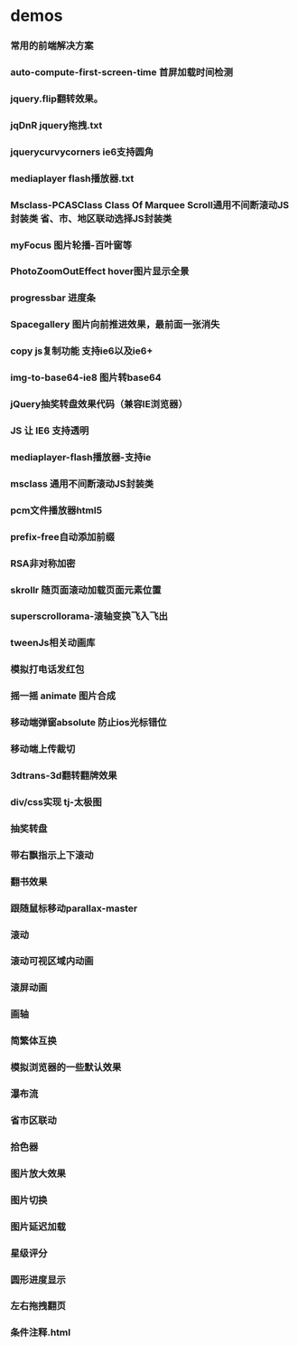 # demos<br />
###  常用的前端解决方案<br />
###  auto-compute-first-screen-time  首屏加载时间检测<br />
###  jquery.flip翻转效果。<br />
###  jqDnR jquery拖拽.txt<br />
###  jquerycurvycorners ie6支持圆角<br />
###  mediaplayer flash播放器.txt<br />
###  Msclass-PCASClass Class Of Marquee Scroll通用不间断滚动JS封装类  省、市、地区联动选择JS封装类<br />
###  myFocus 图片轮播-百叶窗等<br />
###  PhotoZoomOutEffect hover图片显示全景<br />
###  progressbar 进度条<br />
###  Spacegallery 图片向前推进效果，最前面一张消失<br />
### copy js复制功能 支持ie6以及ie6+<br />
### img-to-base64-ie8  图片转base64<br />
### jQuery抽奖转盘效果代码（兼容IE浏览器）<br />
### JS 让 IE6 支持透明<br />
### mediaplayer-flash播放器-支持ie<br />
### msclass 通用不间断滚动JS封装类<br />
### pcm文件播放器html5<br />
### prefix-free自动添加前缀<br />
### RSA非对称加密<br />
### skrollr 随页面滚动加载页面元素位置<br />
### superscrollorama-滚轴变换飞入飞出<br />
### tweenJs相关动画库<br />
### 模拟打电话发红包<br />
### 摇一摇 animate 图片合成<br />
### 移动端弹窗absolute 防止ios光标错位<br />
### 移动端上传裁切<br />
### 3dtrans-3d翻转翻牌效果<br />
### div/css实现 tj-太极图<br />
### 抽奖转盘<br />
### 带右飘指示上下滚动<br />
### 翻书效果<br />
### 跟随鼠标移动parallax-master<br />
### 滚动<br />
### 滚动可视区域内动画<br />
### 滚屏动画<br />
### 画轴<br />
### 简繁体互换<br />
### 模拟浏览器的一些默认效果<br />
### 瀑布流<br />
### 省市区联动<br />
### 拾色器<br />
### 图片放大效果<br />
### 图片切换<br />
### 图片延迟加载<br />
### 星级评分<br />
### 圆形进度显示<br />
### 左右拖拽翻页<br />
### 条件注释.html<br />
